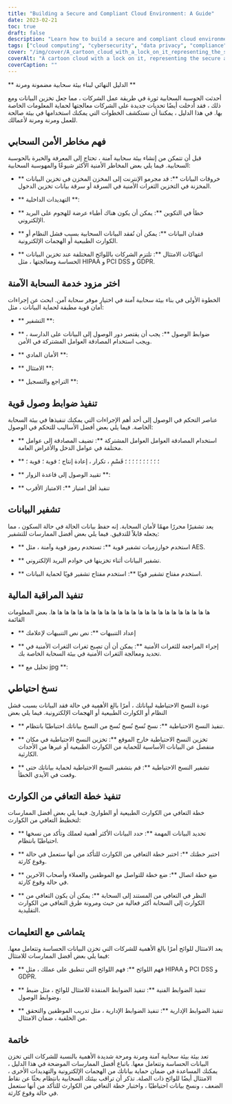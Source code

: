 ```yaml
---
title: "Building a Secure and Compliant Cloud Environment: A Guide"
date: 2023-02-21
toc: true
draft: false
description: "Learn how to build a secure and compliant cloud environment for your business with our comprehensive guide."
tags: ["cloud computing", "cybersecurity", "data privacy", "compliance", "HIPAA", "PCI DSS", "GDPR", "data backup", "disaster recovery", "encryption", "access controls", "multi-factor authentication", "continuous monitoring", "vulnerability assessments", "data breaches", "insider threats", "misconfiguration", "data loss", "cloud provider", "security measures"]
cover: "/img/cover/A_cartoon_cloud_with_a_lock_on_it_representing_the_secure_cloud.png"
coverAlt: "A cartoon cloud with a lock on it, representing the secure and compliant cloud environment being built in the article."
coverCaption: ""
---
```


 ** الدليل النهائي لبناء بيئة سحابية مضمونة ومرنة **  أحدثت الحوسبة السحابية ثورة في طريقة عمل الشركات ، مما جعل تخزين البيانات ومع ذلك ، فقد أدخلت أيضًا تحديات جديدة على الشركات معالجتها لحماية المعلومات الخاصة بها. في هذا الدليل ، يمكننا أن نستكشف الخطوات التي يمكنك استخدامها في بيئة صالحة للعمل ومرنة ومرنة لأعمالك.  ## فهم مخاطر الأمن السحابي  قبل أن تتمكن من إنشاء بيئة سحابية آمنة ، تحتاج إلى المعرفة والخبرة بالحوسبة السحابية. فيما يلي بعض المخاطر الأمنية الأكثر شيوعًا والمهوسبة السحابية:  - ** خروقات البيانات **: قد مجرمو الإنترنت إلى المخزن المخزن في تخزين البيانات المخزنة في التخزين الثغرات الأمنية في السرقة أو سرقة بيانات تخزين الدخول.  - ** التهديدات الداخلية **:  - ** خطأ في التكوين **: يمكن أن يكون هناك أطباء عرضة للهجوم على البريد الإلكتروني.  - ** فقدان البيانات **: يمكن أن تُفقد البيانات السحابية بسبب فشل النظام أو الكوارث الطبيعية أو الهجمات الإلكترونية.  - ** انتهاكات الامتثال **: تلتزم الشركات باللوائح المختلفة عند تخزين البيانات الحساسة ومعالجتها ، مثل HIPAA و PCI DSS و GDPR.  ## اختر مزود خدمة السحابة الآمنة  الخطوة الأولى في بناء بيئة سحابية آمنة في اختيار موفر سحابة آمن. ابحث عن إجراءات أمان قوية مطبقة لحماية البيانات ، مثل:  - ** التشفير **:  - ** ضوابط الوصول **: يجب أن يقتصر دور الوصول إلى البيانات على الدارسة ، ويجب استخدام المصادقة العوامل المشتركة في الأمن.  - ** الأمان المادي **:  - ** الامتثال **:  - ** التراجع والتسجيل **:  ## تنفيذ ضوابط وصول قوية  عناصر التحكم في الوصول إلى أحد أهم الإجراءات التي يمكنك تنفيذها في بيئة السحابة الخاصة. فيما يلي بعض أفضل الأساليب للتحكم في الوصول:  - ** استخدام المصادقة العوامل العوامل المشتركة **: تضيف المصادقة إلى عوامل مختلفة في عوامل الدخل والأغراض العامة.  - ** ؛ ؛ ؛ ؛ ؛ ؛ ؛ ؛ ؛ ؛ قَسْمِ ، تكرار ، إعادة إنتاج ؛ قوية ؛ قوية ؛  - ** تقييد الوصول إلى قاعدة الزوار **:  - ** تنفيذ أقل امتياز **: الامتياز الأقرب  ## تشفير البيانات  يعد تشفيرًا محررًا مهمًا لأمان السحابة. إنه حفظ بيانات الحالة في حالة السكون ، مما يجعله قابلاً للتدقيق. فيما يلي بعض أفضل الممارسات للتشفير:  - ** استخدم خوارزميات تشفير قوية **: تستخدم رموز قوية وآمنة ، مثل AES.  - ** تشفير البيانات أثناء تخزينها في خوادم البريد الإلكتروني.  - ** استخدم مفتاح تشفير قويًا **: استخدم مفتاح تشفير قويًا لحماية البيانات.  ## تنفيذ المراقبة المالية  ها ها ها ها ها ها ها ها ها ها ها ها ها ها ها ها ها ها ها ها ها ها ها ها. بعض المعلومات القائمة  - ** إعداد التنبيهات **: نص نص التنبيهات لإعلامك  - ** إجراء المراجعة للثغرات الأمنية **: يمكن أن أن تصبح ثغرات الثغرات الأمنية في تحديد ومعالجة الثغرات الأمنية في بيئة السحابة الخاصة بك.  - ** تحليل مع jpg **:  ## نسخ احتياطي  عودة النسخ الاحتياطية لبياناتك ، أمرًا بالغ الأهمية في حالة فقد البيانات بسبب فشل النظام أو الكوارث الطبيعية أو الهجمات الإلكترونية. فيما يلي بعض  - ** تنفيذ النسخ الاحتياطية **: نسخ نُسخ نُسخ نُسخ من النسخ بياناتك احتياطيًا بانتظام.  - ** تخزين النسخ الاحتياطية خارج الموقع **: تخزين النسخ الاحتياطية في مكان منفصل عن البيانات الأساسية للحماية من الكوارث الطبيعية أو غيرها من الأحداث الكارثية.  - ** تشفير النسخ الاحتياطية **: قم بتشفير النسخ الاحتياطية لحماية بياناتك حتى وقعت في الأيدي الخطأ.  ## تنفيذ خطة التعافي من الكوارث  خطة التعافي من الكوارث الطبيعية أو الطوارئ. فيما يلي بعض أفضل الممارسات لتخطيط التعافي من الكوارث:  - ** تحديد البيانات المهمة **: حدد البيانات الأكثر أهمية لعملك وتأكد من نسخها احتياطيًا بانتظام.  - ** اختبر خطتك **: اختبر خطة التعافي من الكوارث للتأكد من أنها ستعمل في حالة وقوع كارثة.  - ** ضع خطة اتصال **: ضع خطة للتواصل مع الموظفين والعملاء وأصحاب الآخرين في حالة وقوع كارثة.  - ** النظر في التعافي من المستند إلى السحابة **: يمكن أن يكون التعافي من الكوارث إلى السحابة أكثر فعالية من حيث ومرونة طرق التعافي من الكوارث التقليدية.  ## يتماشى مع التعليمات  يعد الامتثال للوائح أمرًا بالغ الأهمية للشركات التي تخزن البيانات الحساسة وتتعامل معها. فيما يلي بعض أفضل الممارسات للامتثال:  - ** فهم اللوائح **: فهم اللوائح التي تنطبق على عملك ، مثل HIPAA و PCI DSS و GDPR.  - ** تنفيذ الضوابط الفنية **: تنفيذ الضوابط المنفذة للامتثال للوائح ، مثل ضبط وضوابط الوصول.  - ** تنفيذ الضوابط الإدارية **: تنفيذ الضوابط الإدارية ، مثل تدريب الموظفين والتحقق من الخلفية ، ضمان الامتثال.  ## خاتمة  تعد بيئة بيئة سحابية آمنة ومرنة ومرحة شديدة الأهمية بالنسبة للشركات التي تخزن البيانات الحساسة وتتعامل معها. باتباع أفضل الممارسات الموضحة في هذا الدليل ، يمكنك المساعدة في ضمان حماية بياناتك من الهجمات الإلكترونية والتهديدات الأخرى ، الامتثال أيضًا للوائح ذات الصلة. تذكر أن تراقب بيئتك السحابية بانتظام بحثًا عن نقاط الضعف ، ونسخ بيانات احتياطيًا ، واختبار خطة التعافي من الكوارث للتأكد من أنها ستعمل في حالة وقوع كارثة. 